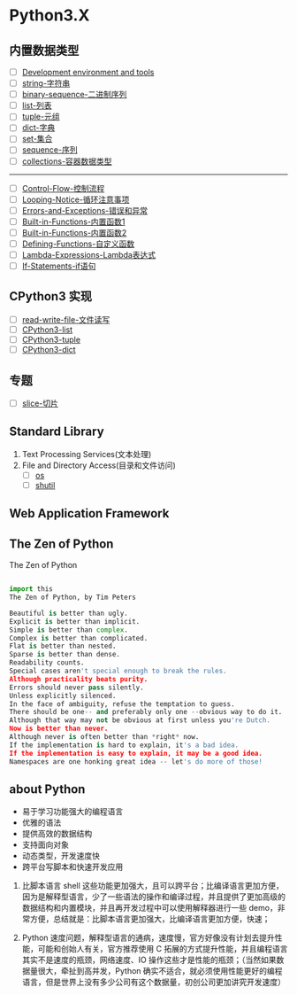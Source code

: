 
# Python3.X

## 内置数据类型

- [ ] [Development environment and tools](./Python3/Development-environment-and-tools)
- [ ] [string-字符串](./Python3/string-字符串)
- [ ] [binary-sequence-二进制序列](binary-sequence-二进制序列)
- [ ] [list-列表](./Python3/list-列表)
- [ ] [tuple-元组](./Python3/tuple-元组)
- [ ] [dict-字典](./Python3/dict-字典)
- [ ] [set-集合](./Python3/set-集合)
- [ ] [sequence-序列](./Python3/sequence-序列)
- [ ] [collections-容器数据类型](./Python3/collections-容器数据类型)

---

- [ ] [Control-Flow-控制流程](./Python3/Control-Flow-控制流程.md)
- [ ] [Looping-Notice-循环注意事项](./Python3/Looping-Notice-循环注意事项.md)
- [ ] [Errors-and-Exceptions-错误和异常](./Python3/Errors-and-Exceptions-错误和异常.md)
- [ ] [Built-in-Functions-内置函数1](./Python3/Built-in-Functions-内置函数1)
- [ ] [Built-in-Functions-内置函数2](./Python3/Built-in-Functions-内置函数2)
- [ ] [Defining-Functions-自定义函数](./Python3/Defining-Functions-自定义函数)
- [ ] [Lambda-Expressions-Lambda表达式](./Python3/Defining-Functions-自定义函数)
- [ ] [If-Statements-if语句](./Python3/control-flow-控制流)

## CPython3 实现

- [ ] [read-write-file-文件读写](./Python3/read-write-files-文件读写.md)
- [ ] [CPython3-list](./CPython/CPython3-list.md)
- [ ] [CPython3-tuple](./CPython/CPython3-tuple.md)
- [ ] [CPython3-dict](./CPython/CPython3-dict.md)

## 专题
- [ ] [slice-切片](./Python3/slice-切片.md)

## Standard Library

1. Text Processing Services(文本处理)
2. File and Directory Access(目录和文件访问)
    - [ ] [os](./Standard-Library/file-and-directory/os.md)
    - [ ] [shutil](./Standard-Library/file-and-directory/shutil.md)

## Web Application Framework

## The Zen of Python

The Zen of Python

```python

import this
The Zen of Python, by Tim Peters

Beautiful is better than ugly.
Explicit is better than implicit.
Simple is better than complex.
Complex is better than complicated.
Flat is better than nested.
Sparse is better than dense.
Readability counts.
Special cases aren't special enough to break the rules.
Although practicality beats purity.
Errors should never pass silently.
Unless explicitly silenced.
In the face of ambiguity, refuse the temptation to guess.
There should be one-- and preferably only one --obvious way to do it.
Although that way may not be obvious at first unless you're Dutch.
Now is better than never.
Although never is often better than *right* now.
If the implementation is hard to explain, it's a bad idea.
If the implementation is easy to explain, it may be a good idea.
Namespaces are one honking great idea -- let's do more of those!

```

## about Python

- 易于学习功能强大的编程语言
- 优雅的语法
- 提供高效的数据结构
- 支持面向对象
- 动态类型，开发速度快
- 跨平台写脚本和快速开发应用

1. 比脚本语言 shell 这些功能更加强大，且可以跨平台；比编译语言更加方便，因为是解释型语言，少了一些语法的操作和编译过程，并且提供了更加高级的数据结构和内置模块，并且再开发过程中可以使用解释器进行一些 demo，非常方便，总结就是：比脚本语言更加强大，比编译语言更加方便，快速；

2. Python 速度问题，解释型语言的通病，速度慢，官方好像没有计划去提升性能，可能和创始人有关，官方推荐使用 C 拓展的方式提升性能，并且编程语言其实不是速度的瓶颈，网络速度、IO 操作这些才是性能的瓶颈；（当然如果数据量很大，牵扯到高并发，Python 确实不适合，就必须使用性能更好的编程语言，但是世界上没有多少公司有这个数据量，初创公司更加讲究开发速度）

